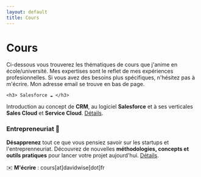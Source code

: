 ```yaml
---
layout: default
title: Cours
---
```


<div class="post">
	<h1 class="pageTitle">Cours</h1>

<p>Ci-dessous vous trouverez les thématiques de cours que j'anime en école/université. Mes expertises sont le reflet de mes expériences profesionnelles. Si vous avez des besoins plus spécifiques, n'hésitez pas à m'écrire. Mon adresse email se trouve en bas de page.</p>

	<h3> Salesforce ☁️ </h3>
  <p> Introduction au concept de <b>CRM</b>, au logiciel <b>Salesforce</b> et à ses verticales <b>Sales Cloud</b> et <b>Service Cloud</b>. <a href="/salesforce">Détails</a>.</p> 

   <h3> Entrepreneuriat️ 🚀</h3>

   <p><b>Désapprenez</b> tout ce que vous pensiez savoir sur les startups et l'entreprenneuriat. Découvrez de nouvelles <b>méthodologies, concepts et outils pratiques</b> pour lancer votre projet aujourd'hui. <a href="/startup">Détails</a>.</p>

 <p> ✉️ <b>M'écrire</b> : cours[at]davidwise[dot]fr</p> 

